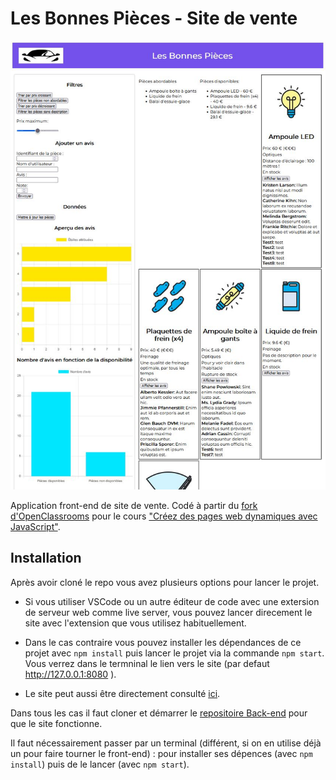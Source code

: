 # Les Bonnes Pièces - Site de vente
![Cover image](images/cover.JPG)

Application front-end de site de vente.
Codé à partir du [fork d'OpenClassrooms](https://github.com/OpenClassrooms-Student-Center/7697016-Front-End.1) pour le cours ["Créez des pages web dynamiques avec JavaScript"](https://openclassrooms.com/fr/courses/7697016-creez-des-pages-web-dynamiques-avec-javascript).

## Installation

Après avoir cloné le repo vous avez plusieurs options pour lancer le projet. 

- Si vous utiliser VSCode ou un autre éditeur de code avec une extersion de serveur web comme live server, vous pouvez lancer direcement le site avec l'extension que vous utilisez habituellement. 

- Dans le cas contraire vous pouvez installer les dépendances de ce projet avec `npm install` puis lancer le projet via la commande `npm start`. Vous verrez dans le termninal le lien vers le site (par defaut http://127.0.0.1:8080 ).

- Le site peut aussi être directement consulté [ici](https://simonribeiro.github.io/Les-Bonnes-Pieces/).

Dans tous les cas il faut cloner et démarrer le [repositoire Back-end](https://github.com/SimonRibeiro/7697016-Back-End) pour que le site fonctionne.

Il faut nécessairement passer par un terminal (différent, si on en utilise déjà un pour faire tourner le front-end) : pour installer ses dépences (avec `npm install`) puis de le lancer (avec `npm start`).
